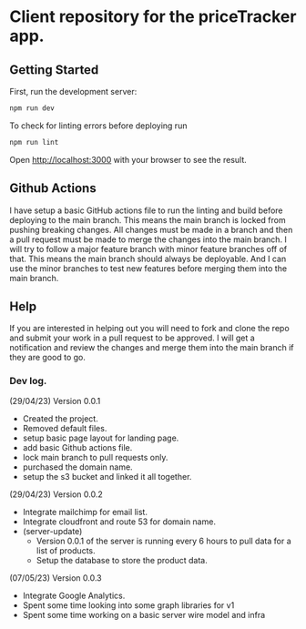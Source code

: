 # Client repository for the priceTracker app.

## Getting Started

First, run the development server:

```bash
npm run dev
```


To check for linting errors before deploying run
```bash
npm run lint
```

Open [http://localhost:3000](http://localhost:3000) with your browser to see the result.

## Github Actions
I have setup a basic GitHub actions file to run the linting and build before deploying to the main branch. 
This means the main branch is locked from pushing breaking changes. 
All changes must be made in a branch and then a pull request must be made to merge the changes into the main branch.
I will try to follow a major feature branch with minor feature branches off of that.
This means the main branch should always be deployable. And I can use the minor branches to test new features before merging them into the main branch.

## Help
If you are interested in helping out you will need to fork and clone the repo and submit your work in a pull request to be approved.
I will get a notification and review the changes and merge them into the main branch if they are good to go.

### Dev log.

(29/04/23) Version 0.0.1
- Created the project.
- Removed default files.
- setup basic page layout for landing page.
- add basic Github actions file.
- lock main branch to pull requests only.
- purchased the domain name.
- setup the s3 bucket and linked it all together.

(29/04/23) Version 0.0.2
- Integrate mailchimp for email list.
- Integrate cloudfront and route 53 for domain name.
- (server-update)
    - Version 0.0.1 of the server is running every 6 hours to pull data for a list of products.
    - Setup the database to store the product data.

(07/05/23) Version 0.0.3
- Integrate Google Analytics.
- Spent some time looking into some graph libraries for v1
- Spent some time working on a basic server wire model and infra